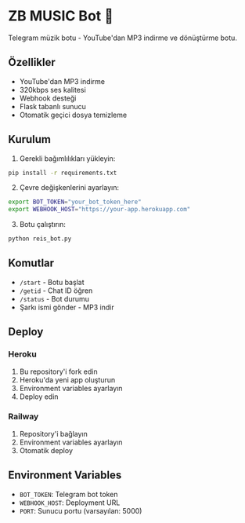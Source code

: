 # ZB MUSIC Bot 🎵

Telegram müzik botu - YouTube'dan MP3 indirme ve dönüştürme botu.

## Özellikler

- YouTube'dan MP3 indirme
- 320kbps ses kalitesi
- Webhook desteği
- Flask tabanlı sunucu
- Otomatik geçici dosya temizleme

## Kurulum

1. Gerekli bağımlılıkları yükleyin:
```bash
pip install -r requirements.txt
```

2. Çevre değişkenlerini ayarlayın:
```bash
export BOT_TOKEN="your_bot_token_here"
export WEBHOOK_HOST="https://your-app.herokuapp.com"
```

3. Botu çalıştırın:
```bash
python reis_bot.py
```

## Komutlar

- `/start` - Botu başlat
- `/getid` - Chat ID öğren
- `/status` - Bot durumu
- Şarkı ismi gönder - MP3 indir

## Deploy

### Heroku
1. Bu repository'i fork edin
2. Heroku'da yeni app oluşturun
3. Environment variables ayarlayın
4. Deploy edin

### Railway
1. Repository'i bağlayın
2. Environment variables ayarlayın
3. Otomatik deploy

## Environment Variables

- `BOT_TOKEN`: Telegram bot token
- `WEBHOOK_HOST`: Deployment URL
- `PORT`: Sunucu portu (varsayılan: 5000)
